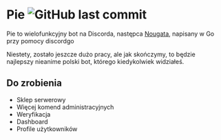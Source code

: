 # Pie ![GitHub last commit](https://img.shields.io/github/last-commit/pizza61/pie.svg?style=for-the-badge) 

Pie to wielofunkcyjny bot na Discorda, następca [Nougata](https://github.com/pizza61/nougat), napisany w Go przy pomocy discordgo

Niestety, zostało jeszcze dużo pracy, ale jak skończymy, to będzie najlepszy nieanime polski bot, którego kiedykolwiek widziałeś.

## Do zrobienia
* Sklep serwerowy
* Więcej komend administracyjnych
* Weryfikacja
* Dashboard
* Profile użytkowników